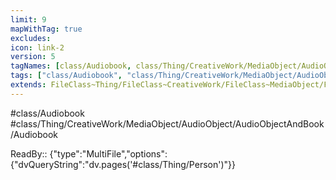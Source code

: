 ```yaml
---
limit: 9
mapWithTag: true
excludes:
icon: link-2
version: 5
tagNames: [class/Audiobook, class/Thing/CreativeWork/MediaObject/AudioObject/AudioObjectAndBook/Audiobook, schema-org/Audiobook]
tags: ["class/Audiobook", "class/Thing/CreativeWork/MediaObject/AudioObject/AudioObjectAndBook/Audiobook"]
extends: FileClass~Thing/FileClass~CreativeWork/FileClass~MediaObject/FileClass~AudioObject/FileClass~AudioObjectAndBook
---
```


#class/Audiobook
#class/Thing/CreativeWork/MediaObject/AudioObject/AudioObjectAndBook/Audiobook

ReadBy:: {"type":"MultiFile","options":{"dvQueryString":"dv.pages('#class/Thing/Person')"}}
